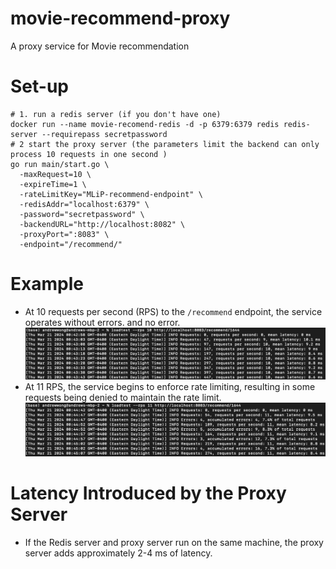 # movie-recommend-proxy
A proxy service for Movie recommendation

# Set-up
```shell
# 1. run a redis server (if you don't have one)
docker run --name movie-recomend-redis -d -p 6379:6379 redis redis-server --requirepass secretpassword
# 2 start the proxy server (the parameters limit the backend can only process 10 requests in one second )
go run main/start.go \
  -maxRequest=10 \
  -expireTime=1 \
  -rateLimitKey="MLiP-recommend-endpoint" \
  -redisAddr="localhost:6379" \
  -password="secretpassword" \
  -backendURL="http://localhost:8082" \
  -proxyPort=":8083" \
  -endpoint="/recommend/"
```

# Example
-  At 10 requests per second (RPS) to the `/recommend` endpoint, the service operates without errors.
and no error.
![img.png](images/img.png)
- At 11 RPS, the service begins to enforce rate limiting, resulting in some requests being denied to maintain the rate limit.
![img.png](images/img1.png)

# Latency Introduced by the Proxy Server
- If the Redis server and proxy server run on the same machine, the proxy server adds approximately 2-4 ms of latency.
